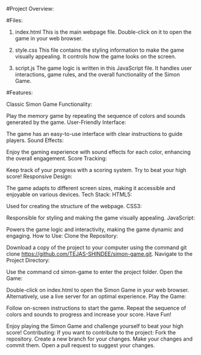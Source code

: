 #Project Overview:

#Files:

1. index.html
This is the main webpage file. Double-click on it to open the game in your web browser.

2. style.css
This file contains the styling information to make the game visually appealing. It controls how the game looks on the screen.

3. script.js
The game logic is written in this JavaScript file. It handles user interactions, game rules, and the overall functionality of the Simon Game.

#Features:

Classic Simon Game Functionality:

Play the memory game by repeating the sequence of colors and sounds generated by the game.
User-Friendly Interface:

The game has an easy-to-use interface with clear instructions to guide players.
Sound Effects:

Enjoy the gaming experience with sound effects for each color, enhancing the overall engagement.
Score Tracking:

Keep track of your progress with a scoring system. Try to beat your high score!
Responsive Design:

The game adapts to different screen sizes, making it accessible and enjoyable on various devices.
Tech Stack:
HTML5:

Used for creating the structure of the webpage.
CSS3:

Responsible for styling and making the game visually appealing.
JavaScript:

Powers the game logic and interactivity, making the game dynamic and engaging.
How to Use:
Clone the Repository:

Download a copy of the project to your computer using the command git clone https://github.com/TEJAS-SHINDEE/simon-game.git.
Navigate to the Project Directory:

Use the command cd simon-game to enter the project folder.
Open the Game:

Double-click on index.html to open the Simon Game in your web browser. Alternatively, use a live server for an optimal experience.
Play the Game:

Follow on-screen instructions to start the game.
Repeat the sequence of colors and sounds to progress and increase your score.
Have Fun!

Enjoy playing the Simon Game and challenge yourself to beat your high score!
Contributing:
If you want to contribute to the project:
Fork the repository.
Create a new branch for your changes.
Make your changes and commit them.
Open a pull request to suggest your changes.
